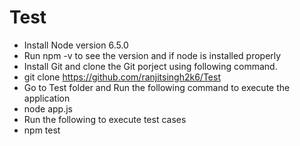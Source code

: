 # Test
* Install Node version 6.5.0
* Run npm -v to see the version and if node is installed properly
* Install Git and clone the Git porject using following command.
* git clone https://github.com/ranjitsingh2k6/Test
* Go to Test folder and Run the following command to execute the application
* node app.js
* Run the following to execute test cases
* npm test

